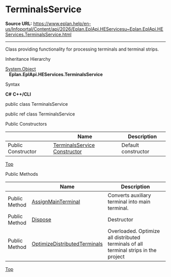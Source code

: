 # TerminalsService

**Source URL:** https://www.eplan.help/en-us/Infoportal/Content/api/2026/Eplan.EplApi.HEServicesu~Eplan.EplApi.HEServices.TerminalsService.html

---

Class providing functionality for processing terminals and terminal strips.

Inheritance Hierarchy

[System.Object](#)  
   **Eplan.EplApi.HEServices.TerminalsService**

Syntax

**C#**
**C++/CLI**


public class TerminalsService

public ref class TerminalsService

Public Constructors

|  | Name | Description |
| --- | --- | --- |
| Public Constructor | [TerminalsService Constructor](Eplan.EplApi.HEServicesu~Eplan.EplApi.HEServices.TerminalsService~_ctor.html) | Default constructor |

[Top](#top)

Public Methods

|  | Name | Description |
| --- | --- | --- |
| Public Method | [AssignMainTerminal](Eplan.EplApi.HEServicesu~Eplan.EplApi.HEServices.TerminalsService~AssignMainTerminal.html) | Converts auxiliary terminal into main terminal. |
| Public Method | [Dispose](Eplan.EplApi.HEServicesu~Eplan.EplApi.HEServices.TerminalsService~Dispose().html) | Destructor |
| Public Method | [OptimizeDistributedTerminals](Eplan.EplApi.HEServicesu~Eplan.EplApi.HEServices.TerminalsService~OptimizeDistributedTerminals.html) | Overloaded. Optimize all distributed terminals of all terminal strips in the project |

[Top](#top)
